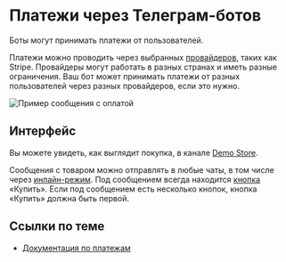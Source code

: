 # Платежи через Телеграм-ботов

Боты могут принимать платежи от пользователей.

Платежи можно проводить через
выбранных [провайдеров](https://core.telegram.org/bots/payments#supported-payment-providers), таких как Stripe.
Провайдеры могут работать в разных странах и иметь разные ограничения. Ваш бот может принимать платежи от разных
пользователей через разных провайдеров, если это нужно.

![Пример сообщения с оплатой](https://core.telegram.org/file/464001393/101fc/SB_bFCLR0tg.130549/7ecf91aaa44737e8cb)

## Интерфейс

Вы можете увидеть, как выглядит покупка, в канале [Demo Store](https://t.me/TestStore).

Сообщения с товаром можно отправлять в любые чаты, в том числе через [инлайн-режим](./inline). Под сообщением всегда
находится [кнопка](../messages/buttons#inline) «Купить». Если под сообщением есть несколько кнопок, кнопка «Купить» должна быть
первой.

## Ссылки по теме

- [Документация по платежам](https://core.telegram.org/bots/payments)
